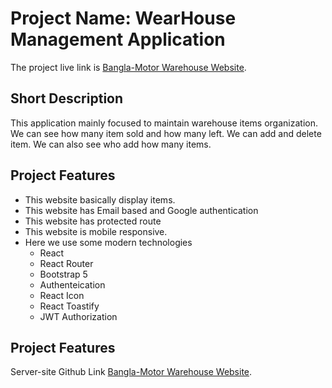 # Project Name: WearHouse Management Application

The project live link is [Bangla-Motor Warehouse Website](https://warehouse-management-sys-4df86.web.app/).


## Short Description

This application mainly focused to maintain warehouse items organization. We can see how many item sold and how many left. We can add and delete item. We can also see who add how many items. 


## Project Features
  - This website basically display items. 
  - This website has Email based and Google authentication
  - This website has protected route
  - This website is mobile responsive. 
  - Here we use some modern technologies 
    - React
    - React Router
    - Bootstrap 5
    - Authenteication
    - React Icon
    - React Toastify
    - JWT Authorization


    
## Project Features
Server-site Github Link [Bangla-Motor Warehouse Website](https://github.com/Emrul-Hasan/Bike-Warehouse-Management-Server-Site).

  